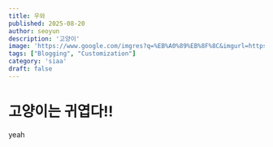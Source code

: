 ```yaml
---
title: 우와
published: 2025-08-20
author: seoyun
description: '고양이'
image: 'https://www.google.com/imgres?q=%EB%A0%89%EB%8F%8C&imgurl=https%3A%2F%2Fcafe24.poxo.com%2Fec01%2Fdoremicat%2FUVTjSep0dwP4%2FwX7AtHyXMubb46wJ32%2BHTL7a1vjS1cdLEuEJ5FDN3tuF5y38%2BJvAYxZVqlqTyGjlENZ3khD1w%3D%3D%2F_%2Fweb%2Fproduct%2Fmedium%2F202503%2Fcb11eb8a2b55936fd62e9ac75b1dbbd6.jpg&imgrefurl=https%3A%2F%2Fm.doremicat.co.kr%2Fcategory%2F%25EB%25A0%2589%25EB%258F%258C%2F44%2F&docid=I1viK1DNn8EPfM&tbnid=Kc6mDQL1_fZxwM&vet=12ahUKEwjU1qf24piPAxV4cPUHHdFHHroQM3oECBMQAA..i&w=650&h=520&hcb=2&ved=2ahUKEwjU1qf24piPAxV4cPUHHdFHHroQM3oECBMQAA'
tags: ["Blogging", "Customization"]
category: 'siaa'
draft: false
---
```

# 고양이는 귀엽다!!
yeah